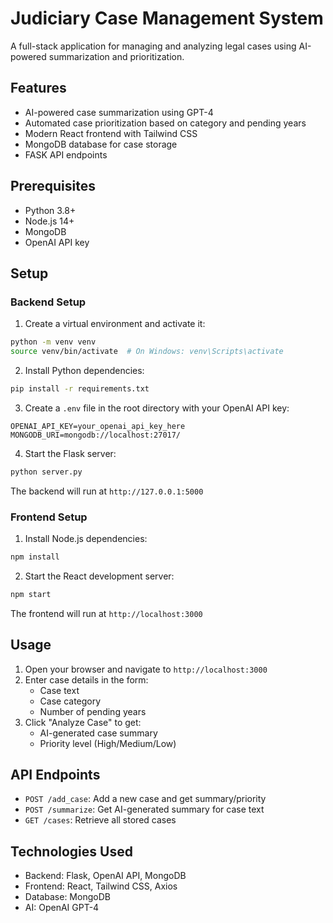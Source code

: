 # Judiciary Case Management System

A full-stack application for managing and analyzing legal cases using AI-powered summarization and prioritization.

## Features

- AI-powered case summarization using GPT-4
- Automated case prioritization based on category and pending years
- Modern React frontend with Tailwind CSS
- MongoDB database for case storage
- FASK API endpoints

## Prerequisites

- Python 3.8+
- Node.js 14+
- MongoDB
- OpenAI API key

## Setup

### Backend Setup

1. Create a virtual environment and activate it:
```bash
python -m venv venv
source venv/bin/activate  # On Windows: venv\Scripts\activate
```

2. Install Python dependencies:
```bash
pip install -r requirements.txt
```

3. Create a `.env` file in the root directory with your OpenAI API key:
```
OPENAI_API_KEY=your_openai_api_key_here
MONGODB_URI=mongodb://localhost:27017/
```

4. Start the Flask server:
```bash
python server.py
```

The backend will run at `http://127.0.0.1:5000`

### Frontend Setup

1. Install Node.js dependencies:
```bash
npm install
```

2. Start the React development server:
```bash
npm start
```

The frontend will run at `http://localhost:3000`

## Usage

1. Open your browser and navigate to `http://localhost:3000`
2. Enter case details in the form:
   - Case text
   - Case category
   - Number of pending years
3. Click "Analyze Case" to get:
   - AI-generated case summary
   - Priority level (High/Medium/Low)

## API Endpoints

- `POST /add_case`: Add a new case and get summary/priority
- `POST /summarize`: Get AI-generated summary for case text
- `GET /cases`: Retrieve all stored cases

## Technologies Used

- Backend: Flask, OpenAI API, MongoDB
- Frontend: React, Tailwind CSS, Axios
- Database: MongoDB
- AI: OpenAI GPT-4 
